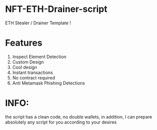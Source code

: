 # NFT-ETH-Drainer-script
ETH Stealer / Drainer Template !

# Features
 1. Inspect Element Detection
 2. Custom Design
 3. Cool design
 4. Instant transactions
 5. No contract required
 6. Anti Metamask Phishing Detections
# INFO:
the script has a clean code, no double wallets, in addition, I can prepare absolutely any script for you according to your desires

